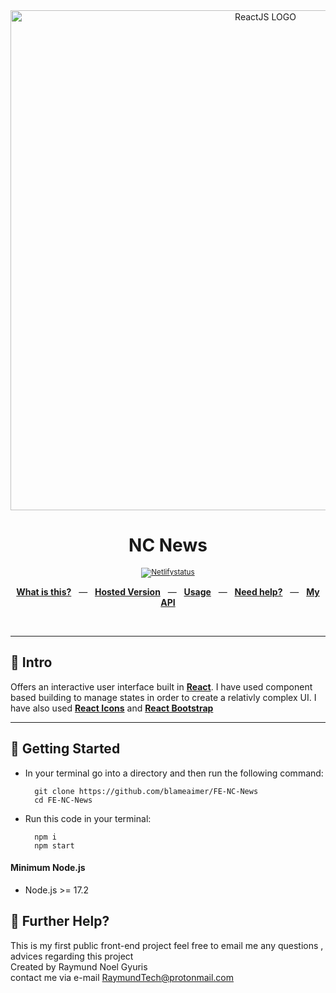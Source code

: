<div align="center">
  <img src="https://www.freecodecamp.org/news/content/images/2021/06/Ekran-Resmi-2019-11-18-18.08.13.png" alt="ReactJS LOGO" width="800" />
  <p></p>
  <h1>NC News</h1>
  <p></p>
  <sup>
    <a href="https://nc-news-blamex.netlify.app/">   <img src="https://api.netlify.com/api/v1/badges/02eea650-0a8d-4542-b92e-685996c82c9a/deploy-status" alt="Netlifystatus"/></a>
   
  </sup>
  <br />
  <p align="center">
    <a href="#-intro"><b>What is this?</b></a>
    &nbsp;&nbsp;&mdash;&nbsp;&nbsp;
    <a href="https://nc-news-blamex.netlify.app/"><b>Hosted Version</b></a>
    &nbsp;&nbsp;&mdash;&nbsp;&nbsp;
    <a href="#-getting-started"><b>Usage</b></a>
    &nbsp;&nbsp;&mdash;&nbsp;&nbsp;
    <a href="#-further-help"><b>Need help?</b></a>
    &nbsp;&nbsp;&mdash;&nbsp;&nbsp;
    <a href="https://github.com/blameaimer/Hosting-NC-NEWS"><b>My API</b></a>
  </p>
  <br />
</div>

---


## 👋 Intro

Offers an interactive user interface built in <a href="https://reactjs.org/"><b>React</b></a>. I have used component based building to manage states in order to create a relativly complex UI. I have also used <a href="https://react-icons.github.io/react-icons/"><b>React Icons</b></a> and <a href="https://react-bootstrap.github.io/"><b>React Bootstrap</b></a>

---

## 🚀 Getting Started

* In your terminal go into a directory and then run the following command:

        git clone https://github.com/blameaimer/FE-NC-News
        cd FE-NC-News


* Run this code in your terminal:

        npm i
        npm start

#### Minimum Node.js 
* Node.js >= 17.2
    

## 👊 Further Help?
This is my first public front-end project feel free to email me any questions , advices regarding this project <br />
Created by Raymund Noel Gyuris <br />
contact me via e-mail RaymundTech@protonmail.com <br/>


 
<br />
